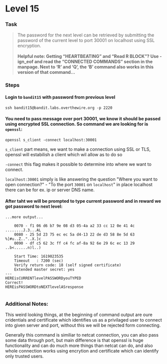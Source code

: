 Level 15
======

### Task

> The password for the next level can be retrieved by submitting the password of the current level to port 30001 on localhost using SSL encryption.<br><br>
**Helpful note: Getting “HEARTBEATING” and “Read R BLOCK”? Use -ign_eof and read the “CONNECTED COMMANDS” section in the manpage. Next to ‘R’ and ‘Q’, the ‘B’ command also works in this version of that command…**

### Steps

#### Login to `bandit15` with password from previous level
`ssh bandit15@bandit.labs.overthewire.org -p 2220`

#### You need to pass message over port 30001, we know it should be passed using encrypted SSL connection. So command we are looking for is `openssl`:
`openssl s_client -connect localhost:30001`

`s_client` part means, we want to make a connection using SSL or TLS, openssl will estabilish a client which wil allow as to do so<br>

`-connect` this flag makes it possible to determine into where we want to connect.<br>

`localhost:30001` simply is like answering the question "Where you want to open connection?" - "To the port `30001` on `localhost`" in place localhost there can be for ex. ip or server DNS name.<br> 

#### After taht we will be prompted to type current password and in reward we got password to next level:

```
...more output...

    0070 - f1 06 d6 b7 9e 08 d3 05-4a a2 33 cc 12 0e 41 4c   ........J.3...AL
    0080 - 25 5d 23 75 ec ec 5a d4-13 22 de d3 58 8e 5d 63   %]#u..Z.."..X.]c
    0090 - df c5 62 3c ff c4 fc af-8a 92 6e 29 6c ec 13 29   ..b<......n)l..)

    Start Time: 1619023535
    Timeout   : 7200 (sec)
    Verify return code: 18 (self signed certificate)
    Extended master secret: yes
---
HEREisCURRENTlevelPASSWORDyouTYPED
Correct!
HEREisPASSWORDtoNEXTlevelASresponse


```

### Additional Notes:

This weird looking things, at the beginning of command output are oure cridentials and certificate which identifies us as a privilaged user to connect into given server and port, without this we will be rejected form connecting. <br>

Generally this command is similiar to netcat connection, you can also pass some data through port, but main difference is that openssl is huge functionality and can do much more things than netcat can do, and also whole connection works using encrytion and certificate which can identify only trusted users. <br>

